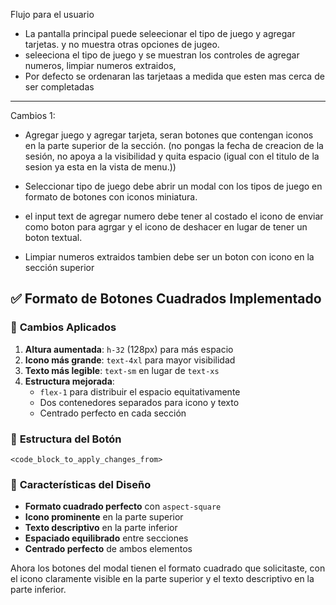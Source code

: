 Flujo para el usuario


- La pantalla principal puede seleecionar el tipo de juego y agregar tarjetas. y no muestra otras opciones de jugeo. 
- seleeciona el tipo de juego y se muestran los controles de agregar numeros, limpiar numeros extraidos,  
- Por defecto se ordenaran las tarjetaas a medida que esten mas cerca de ser completadas

---------  

Cambios 1: 

- Agregar juego y agregar tarjeta, seran botones que contengan iconos en la parte superior de la sección.   (no pongas la fecha de creacion de la sesión, no apoya a la visibilidad y quita espacio (igual con el titulo de la sesion ya esta en la vista de menu.))

- Seleccionar tipo de juego debe abrir un modal con los tipos de juego en formato de botones con iconos miniatura.  

- el input text de agregar numero debe tener al costado el icono de enviar como boton para agrgar y el icono de deshacer en lugar de tener un boton textual. 

- Limpiar numeros extraidos tambien debe ser un boton con icono en la sección superior 

## ✅ **Formato de Botones Cuadrados Implementado**

### 🎯 **Cambios Aplicados**

1. **Altura aumentada**: `h-32` (128px) para más espacio
2. **Icono más grande**: `text-4xl` para mayor visibilidad
3. **Texto más legible**: `text-sm` en lugar de `text-xs`
4. **Estructura mejorada**: 
   - `flex-1` para distribuir el espacio equitativamente
   - Dos contenedores separados para icono y texto
   - Centrado perfecto en cada sección

### 📐 **Estructura del Botón**

```
<code_block_to_apply_changes_from>
```

### 🎨 **Características del Diseño**

- **Formato cuadrado perfecto** con `aspect-square`
- **Icono prominente** en la parte superior
- **Texto descriptivo** en la parte inferior
- **Espaciado equilibrado** entre secciones
- **Centrado perfecto** de ambos elementos

Ahora los botones del modal tienen el formato cuadrado que solicitaste, con el icono claramente visible en la parte superior y el texto descriptivo en la parte inferior.
